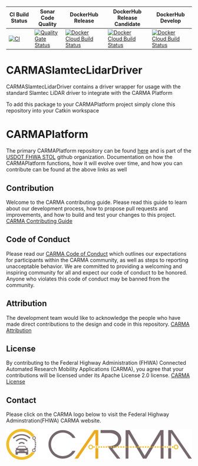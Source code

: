 | CI Build Status | Sonar Code Quality | DockerHub Release | DockerHub Release Candidate | DockerHub Develop |
|------|-----|-----|-----|------|
[![CI](https://github.com/usdot-fhwa-stol/carma-slamtec-lidar-driver/actions/workflows/ci.yml/badge.svg)](https://github.com/usdot-fhwa-stol/carma-slamtec-lidar-driver/actions/workflows/ci.yml) | [![Quality Gate Status](https://sonarcloud.io/api/project_badges/measure?project=usdot-fhwa-stol_carma-slamtec-lidar-driver&metric=alert_status)](https://sonarcloud.io/dashboard?id=usdot-fhwa-stol_carma-slamtec-lidar-driver) | [![Docker Cloud Build Status](https://img.shields.io/docker/cloud/build/usdotfhwastol/carma-slamtec-lidar-driver?label=carma-slamtec-lidar-driver)](https://hub.docker.com/repository/docker/usdotfhwastol/carma-slamtec-lidar-driver) | [![Docker Cloud Build Status](https://img.shields.io/docker/cloud/build/usdotfhwastolcandidate/carma-slamtec-lidar-driver?label=carma-slamtec-lidar-driver)](https://hub.docker.com/repository/docker/usdotfhwastolcandidate/carma-slamtec-lidar-driver) | [![Docker Cloud Build Status](https://img.shields.io/docker/cloud/build/usdotfhwastoldev/carma-slamtec-lidar-driver?label=carma-slamtec-lidar-driver)](https://hub.docker.com/repository/docker/usdotfhwastoldev/carma-slamtec-lidar-driver)

# CARMASlamtecLidarDriver
CARMASlamtecLidarDriver contains a driver wrapper for usage with the standard Slamtec LiDAR driver to integrate with the CARMA Platform

To add this package to your CARMAPlatform project simply clone this repository into your Catkin workspace

# CARMAPlatform
The primary CARMAPlatform repository can be found [here](https://github.com/usdot-fhwa-stol/carma-platform) and is part of the [USDOT FHWA STOL](https://github.com/usdot-fhwa-stol/)
github organization. Documentation on how the CARMAPlatform functions, how it will evolve over time, and how you can contribute can be found at the above links as well

## Contribution
Welcome to the CARMA contributing guide. Please read this guide to learn about our development process, how to propose pull requests and improvements, and how to build and test your changes to this project. [CARMA Contributing Guide](https://github.com/usdot-fhwa-stol/carma-platform/blob/develop/Contributing.md) 

## Code of Conduct 
Please read our [CARMA Code of Conduct](https://github.com/usdot-fhwa-stol/carma-platform/blob/develop/Code_of_Conduct.md) which outlines our expectations for participants within the CARMA community, as well as steps to reporting unacceptable behavior. We are committed to providing a welcoming and inspiring community for all and expect our code of conduct to be honored. Anyone who violates this code of conduct may be banned from the community.

## Attribution
The development team would like to acknowledge the people who have made direct contributions to the design and code in this repository. [CARMA Attribution](https://github.com/usdot-fhwa-stol/carma-platform/blob/develop/ATTRIBUTION.txt) 

## License
By contributing to the Federal Highway Administration (FHWA) Connected Automated Research Mobility Applications (CARMA), you agree that your contributions will be licensed under its Apache License 2.0 license. [CARMA License](https://github.com/usdot-fhwa-stol/carma-platform/blob/develop/docs/License.md) 

## Contact
Please click on the CARMA logo below to visit the Federal Highway Adminstration(FHWA) CARMA website.

[![CARMA Image](https://raw.githubusercontent.com/usdot-fhwa-stol/carma-platform/develop/docs/image/CARMA_icon.png)](https://highways.dot.gov/research/research-programs/operations/CARMA)
